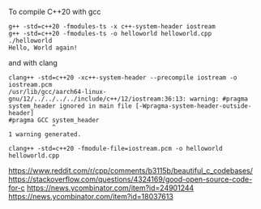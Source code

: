 To compile C++20 with gcc

```
g++ -std=c++20 -fmodules-ts -x c++-system-header iostream
g++ -std=c++20 -fmodules-ts -o helloworld helloworld.cpp
./helloworld
Hello, World again!

```

and with clang

```
clang++ -std=c++20 -xc++-system-header --precompile iostream -o iostream.pcm
/usr/lib/gcc/aarch64-linux-gnu/12/../../../../include/c++/12/iostream:36:13: warning: #pragma system_header ignored in main file [-Wpragma-system-header-outside-header]
#pragma GCC system_header
            ^
1 warning generated.

clang++ -std=c++20 -fmodule-file=iostream.pcm -o helloworld helloworld.cpp

```


https://www.reddit.com/r/cpp/comments/b3115b/beautiful_c_codebases/
https://stackoverflow.com/questions/4324169/good-open-source-code-for-c
https://news.ycombinator.com/item?id=24901244
https://news.ycombinator.com/item?id=18037613
